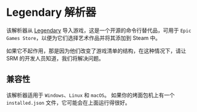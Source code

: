 # Legendary 解析器

该解析器从 [Legendary](https://github.com/derrod/legendary) 导入游戏，这是一个开源的命令行替代品，可用于 `Epic Games Store`，以便为它们选择艺术作品并将其添加到 Steam 中。

如果它不起作用，那是因为他们改变了游戏清单的结构，在这种情况下，请让 SRM 的开发人员知道，我们将解决问题。

## 兼容性
该解析器适用于 `Windows`、`Linux` 和 `macOS`。 如果你的烤面包机上有一个 `installed.json` 文件，它可能会在上面运行得很好。
